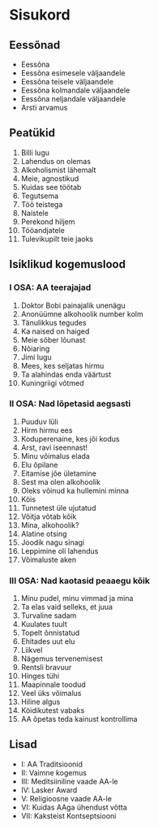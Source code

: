 # Sisukord

## Eessõnad

- Eessõna
- Eessõna esimesele väljaandele
- Eessõna teisele väljaandele
- Eessõna kolmandale väljaandele
- Eessõna neljandale väljaandele
- Arsti arvamus

## Peatükid

1. Billi lugu
2. Lahendus on olemas
3. Alkoholismist lähemalt
4. Meie, agnostikud
5. Kuidas see töötab
6. Tegutsema
7. Töö teistega
8. Naistele
9. Perekond hiljem
10. Tööandjatele
11. Tulevikupilt teie jaoks

## Isiklikud kogemuslood

### I OSA: AA teerajajad

1. Doktor Bobi painajalik unenägu
2. Anonüümne alkohoolik number kolm
3. Tänulikkus tegudes
4. Ka naised on haiged
5. Meie sõber lõunast
6. Nõiaring
7. Jimi lugu
8. Mees, kes seljatas hirmu
9. Ta alahindas enda väärtust
10. Kuningriigi võtmed

### II OSA: Nad lõpetasid aegsasti

1. Puuduv lüli
2. Hirm hirmu ees
3. Koduperenaine, kes jõi kodus
4. Arst, ravi iseennast!
5. Minu võimalus elada
6. Elu õpilane
7. Eitamise jõe ületamine
8. Sest ma olen alkohoolik
9. Oleks võinud ka hullemini minna
10. Köis
11. Tunnetest üle ujutatud
12. Võitja võtab kõik
13. Mina, alkohoolik?
14. Alatine otsing
15. Joodik nagu sinagi
16. Leppimine oli lahendus
17. Võimaluste aken

### III OSA: Nad kaotasid peaaegu kõik

1. Minu pudel, minu vimmad ja mina
2. Ta elas vaid selleks, et juua
3. Turvaline sadam
4. Kuulates tuult
5. Topelt õnnistatud
6. Ehitades uut elu
7. Liikvel
8. Nägemus tervenemisest
9. Rentsli bravuur
10. Hinges tühi
11. Maapinnale toodud
12. Veel üks võimalus
13. Hiline algus
14. Köidikutest vabaks
15. AA õpetas teda kainust kontrollima

## Lisad

- I: AA Traditsioonid
- II: Vaimne kogemus
- III: Meditsiiniline vaade AA-le
- IV: Lasker Award
- V: Religioosne vaade AA-le
- VI: Kuidas AAga ühendust võtta
- VII: Kaksteist Kontseptsiooni
